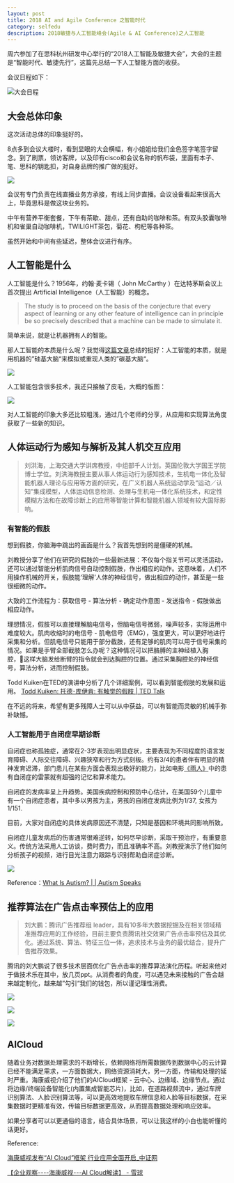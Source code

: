 ```yaml
---
layout: post
title: 2018 AI and Agile Conference 之智能时代
category: selfedu
description: 2018敏捷与人工智能峰会(Agile & AI Conference)之人工智能
---
```


周六参加了在思科杭州研发中心举行的“2018人工智能及敏捷大会”，大会的主题是“智能时代、敏捷先行”，这篇先总结一下人工智能方面的收获。

会议日程如下：

![大会日程](https://mmbiz.qpic.cn/mmbiz_png/pF9WtFDsDfNsvEXKhBgctd9N59oriayrHc2nhzck2gZxe1ChS79DyNkdbMHCbibrYpBjS0tjFQWx4oVXMPwOXicibg/640?wx_fmt=png&tp=webp&wxfrom=5&wx_lazy=1)



## 大会总体印象

这次活动总体的印象挺好的。

8点多到会议大楼时，看到显眼的大会横幅，有小姐姐给我们金色签字笔签字留念。到了刷票，领访客牌，以及印有cisco和会议名称的帆布袋，里面有本子、笔、思科的钥匙扣，对自身品牌的推广做的挺好。

![](http://p319p95sa.bkt.clouddn.com/entrance-banner.jpg)

会议有专门负责在线直播业务方承接，有线上同步直播。会议设备看起来很高大上，毕竟思科是做这块业务的。

中午有营养平衡套餐，下午有茶歇、甜点，还有自助的咖啡和茶。有双头胶囊咖啡机和雀巢自动咖啡机，TWILIGHT茶包，菊花、枸杞等各种茶。

虽然开始和中间有些延迟，整体会议进行有序。

## 人工智能是什么

人工智能是什么？1956年，约翰·麦卡锡（ John McCarthy ）在达特茅斯会议上首次提出 Artificial Intelligence（人工智能）的概念。

> The study is to proceed on the basis of the conjecture that every aspect of learning or any other feature of intelligence can in principle be so precisely described that a machine can be made to simulate it.

简单来说，就是让机器拥有人的智能。

那人工智能的本质是什么呢？我觉得[这篇文章](https://mp.weixin.qq.com/s?__biz=MzI0ODcxODk5OA==&mid=2247485917&idx=2&sn=85c272a0947bddeb5f467f8a2212c856&chksm=e99d3a24deeab3322318e0ce9fc4e5417976fc7fc9defe5633d6d3692e8e6b477c49a337522b&mpshare=1&scene=1&srcid=0313SvLrge7AbzoEjfRDCQE9&pass_ticket=5WAacBCK1%2B4tIIr1%2B%2Bk4EeHF9cMhI7FZLh3c%2B%2FpwEQFzhCSly7tIcr0ndDLLG8rZ#rd)总结的挺好：人工智能的本质，就是用机器的”硅基大脑“来模拟或重现人类的”碳基大脑“。

![](http://p319p95sa.bkt.clouddn.com/machine-human-brain.jpg)

人工智能包含很多技术，我还只接触了皮毛，大概的版图：

![](http://p319p95sa.bkt.clouddn.com/AI-umbrella.png)

对人工智能的印象大多还比较粗浅，通过几个老师的分享，从应用和实现算法角度获取了一些新的知识。

## 人体运动行为感知与解析及其人机交互应用 

> 刘洪海，上海交通大学讲席教授，中组部千人计划。英国伦敦大学国王学院博士学位。刘洪海教授主要从事人体运动行为感知技术，生机电一体化及智能机器人理论与应用等方面的研究，在广义机器人系统运动学及“运动／认知”集成模型，人体运动信息检测、处理与生机电一体化系统技术，和定性模糊方法和在故障诊断上的应用等智能计算和智能机器人领域有较大国际影响。

### 有智能的假肢

想到假肢，你脑海中跳出的画面是什么？我首先想到的是僵硬的机械。

刘教授分享了他们在研究的假肢的一些最新进展：不仅每个指关节可以灵活运动，还可以通过智能分析肌肉信号自动控制假肢，作出相应的动作。这意味着，人们不用操作机械的开关，假肢能‘理解’人体的神经信号，做出相应的动作，甚至是一些很细微的动作。

大致的工作流程为：获取信号 - 算法分析 - 确定动作意图 - 发送指令 - 假肢做出相应动作。

理想情况，假肢可以直接理解脑电信号，但脑电信号微弱，噪声较多，实际运用中难度较大。肌肉收缩时的电信号 - 肌电信号（EMG），强度更大，可以更好地进行采集和分析。但肌电信号只能用于部分截肢，还有足够的肌肉可以用于信号采集的情况。如果是手臂全部截肢怎么办呢？这种情况可以把胳膊的主神经植入胸腔，这样大脑发给断臂的指令就会到达胸腔的位置。通过采集胸腔处的神经信号，算法分析，进而控制假肢。

Todd Kuiken在TED的演讲中分析了几个详细案例，可以看到智能假肢的发展和运用。
[Todd Kuiken: 托德･库伊肯: 有触觉的假肢 | TED Talk](https://www.ted.com/talks/todd_kuiken_a_prosthetic_arm_that_feels?language=zh-cn)

在不远的将来，希望有更多残障人士可以从中获益，可以有智能而灵敏的机械手弥补缺憾。

### 人工智能用于自闭症早期诊断

自闭症也称孤独症，通常在2-3岁表现出明显症状，主要表现为不同程度的语言发育障碍、人际交往障碍、兴趣狭窄和行为方式刻板。约有3/4的患者伴有明显的精神发育迟滞，部门患儿在某些方面会表现出极好的能力，比如电影[《雨人》](https://movie.douban.com/subject/1291870/)中的患有自闭症的雷蒙就有超强的记忆和算术能力。

自闭症的发病率呈上升趋势。美国疾病控制和预防中心估计，在美国59个儿童中有一个自闭症患者，其中多以男孩为主，男孩的自闭症发病比例为1/37, 女孩为1/151.

目前，大家对自闭症的具体发病原因还不清楚，只知是基因和环境共同影响所致。

自闭症儿童发病后的伤害通常很难逆转，如何尽早诊断，采取干预治疗，有重要意义。传统方法采用人工访谈，费时费力，而且准确率不高。刘教授演示了他们如何分析孩子的视频，进行目光注意力跟踪与识别帮助自闭症诊断。

![](http://p319p95sa.bkt.clouddn.com/eye-tracking.jpg)

Reference：[What Is Autism? | | Autism Speaks](https://www.autismspeaks.org/what-autism)

## 推荐算法在广告点击率预估上的应用

> 刘大鹏：腾讯广告推荐组 leader，具有10多年大数据挖掘及在相关领域精准推荐应用的工作经验，目前主要负责腾讯社交效果广告点击率预估及其优化。通过系统、算法、特征三位一体，追求技术与业务的最优结合，提升广告推荐效果。

腾讯的刘大鹏说了很多技术层面优化广告点击率的推荐算法演化历程。听起来他对于做技术乐在其中，放几页ppt。从消费者的角度，可以遇见未来接触的广告会越来越定制化，越来越”勾引“我们的钱包，所以谨记理性消费。

![](http://p319p95sa.bkt.clouddn.com/ad-challenge.jpg)

![](http://p319p95sa.bkt.clouddn.com/ad-algorithm-interation.jpg)

![](http://p319p95sa.bkt.clouddn.com/ad-understand-users.jpg)

## AICloud

随着业务对数据处理需求的不断增长，依赖网络将所需数据传到数据中心的云计算已经不能满足需求，一方面数据大，网络资源消耗大，另一方面，传输和处理的延时严重。海康威视介绍了他们的AICloud框架 - 云中心、边缘域、边缘节点。通过将边缘/终端设备智能化(内置集成智能芯片)，比如，在道路视频流中，通过车牌识别算法、人脸识别算法等，可以更高效地提取车牌信息和人脸等目标数据，在采集数据时更精准有效，传输目标数据更高效，从而提高数据处理和响应效率。

如果分享者可以以更通俗的语言，结合具体场景，可以让我这样的小白也能听懂的话更好。

Reference: 

[海康威视发布“AI Cloud”框架 行业应用全面开启_中证网](http://www.cs.com.cn/ssgs/gsxw/201710/t20171029_5540874.html)

[【企业观察----海康威视---AI Cloud解读】 - 雪球](https://xueqiu.com/7096399426/97854949)